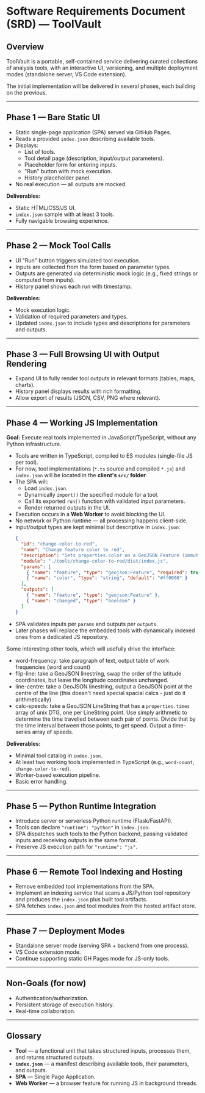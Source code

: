 # Software Requirements Document (SRD) — ToolVault

## Overview

ToolVault is a portable, self-contained service delivering curated collections of analysis tools, with an interactive UI, versioning, and multiple deployment modes (standalone server, VS Code extension).

The initial implementation will be delivered in several phases, each building on the previous.

---

## Phase 1 — Bare Static UI

- Static single-page application (SPA) served via GitHub Pages.
- Reads a provided `index.json` describing available tools.
- Displays:
  - List of tools.
  - Tool detail page (description, input/output parameters).
  - Placeholder form for entering inputs.
  - "Run" button with mock execution.
  - History placeholder panel.
- No real execution — all outputs are mocked.

**Deliverables:**
- Static HTML/CSS/JS UI.
- `index.json` sample with at least 3 tools.
- Fully navigable browsing experience.

---

## Phase 2 — Mock Tool Calls

- UI "Run" button triggers simulated tool execution.
- Inputs are collected from the form based on parameter types.
- Outputs are generated via deterministic mock logic (e.g., fixed strings or computed from inputs).
- History panel shows each run with timestamp.

**Deliverables:**
- Mock execution logic.
- Validation of required parameters and types.
- Updated `index.json` to include types and descriptions for parameters and outputs.

---

## Phase 3 — Full Browsing UI with Output Rendering

- Expand UI to fully render tool outputs in relevant formats (tables, maps, charts).
- History panel displays results with rich formatting.
- Allow export of results (JSON, CSV, PNG where relevant).

---

## Phase 4 — Working JS Implementation

**Goal:** Execute real tools implemented in JavaScript/TypeScript, without any Python infrastructure.

- Tools are written in TypeScript, compiled to ES modules (single-file JS per tool).
- For now, tool implementations (`*.ts` source and compiled `*.js`) and `index.json` will be located in the **client's `src/` folder**.
- The SPA will:
  - Load `index.json`.
  - Dynamically `import()` the specified module for a tool.
  - Call its exported `run()` function with validated input parameters.
  - Render returned outputs in the UI.
- Execution occurs in a **Web Worker** to avoid blocking the UI.
- No network or Python runtime — all processing happens client-side.
- Input/output types are kept minimal but descriptive in `index.json`:
  ```json
  {
    "id": "change-color-to-red",
    "name": "Change feature color to red",
    "description": "Sets properties.color on a GeoJSON Feature (immutable).",
    "module": "./tools/change-color-to-red/dist/index.js",
    "params": [
      { "name": "feature", "type": "geojson:Feature", "required": true },
      { "name": "color", "type": "string", "default": "#ff0000" }
    ],
    "outputs": [
      { "name": "feature", "type": "geojson:Feature" },
      { "name": "changed", "type": "boolean" }
    ]
  }
  ```
- SPA validates inputs per `params` and outputs per `outputs`.
- Later phases will replace the embedded tools with dynamically indexed ones from a dedicated JS repository.

Some interesting other tools, which will usefully drive the interface:
- word-frequency: take paragraph of text, output table of work frequencies (word and count)
- flip-line: take a GeoJSON linestring, swap the order of the latitude coordinates, but leave the longitude coordinates unchanged.
- line-centre: take a GeoJSON linestring, output a GeoJSON point at the centre of the line (this doesn't need special spacial calcs - just do it arithmetically)
- calc-speeds: take a GeoJSON LineString that has a `properties.times` array of unix DTG, one per LineString point.  Use simply arithmetic to determine the time travelled between each pair of points. Divide that by the time interval between those points, to get speed. Output a time-series array of speeds.


**Deliverables:**
- Minimal tool catalog in `index.json`.
- At least two working tools implemented in TypeScript (e.g., `word-count`, `change-color-to-red`).
- Worker-based execution pipeline.
- Basic error handling.

---

## Phase 5 — Python Runtime Integration

- Introduce server or serverless Python runtime (Flask/FastAPI).
- Tools can declare `"runtime": "python"` in `index.json`.
- SPA dispatches such tools to the Python backend, passing validated inputs and receiving outputs in the same format.
- Preserve JS execution path for `"runtime": "js"`.

---

## Phase 6 — Remote Tool Indexing and Hosting

- Remove embedded tool implementations from the SPA.
- Implement an indexing service that scans a JS/Python tool repository and produces the `index.json` plus built tool artifacts.
- SPA fetches `index.json` and tool modules from the hosted artifact store.

---

## Phase 7 — Deployment Modes

- Standalone server mode (serving SPA + backend from one process).
- VS Code extension mode.
- Continue supporting static GH Pages mode for JS-only tools.

---

## Non-Goals (for now)

- Authentication/authorization.
- Persistent storage of execution history.
- Real-time collaboration.

---

## Glossary

- **Tool** — a functional unit that takes structured inputs, processes them, and returns structured outputs.
- **`index.json`** — a manifest describing available tools, their parameters, and outputs.
- **SPA** — Single Page Application.
- **Web Worker** — a browser feature for running JS in background threads.
